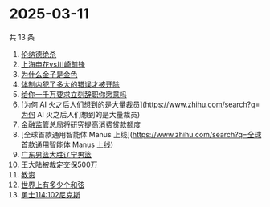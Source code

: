 # 2025-03-11

共 13 条

<!-- BEGIN ZHIHUSEARCH -->
<!-- 最后更新时间 Tue Mar 11 2025 16:14:58 GMT+0800 (China Standard Time) -->
1. [伦纳德绝杀](https://www.zhihu.com/search?q=伦纳德绝杀)
1. [上海申花vs川崎前锋](https://www.zhihu.com/search?q=上海申花vs川崎前锋)
1. [为什么金子是金色](https://www.zhihu.com/search?q=为什么金子是金色)
1. [体制内犯了多大的错误才被开除](https://www.zhihu.com/search?q=体制内犯了多大的错误才被开除)
1. [给你一千万要求立刻辞职你愿意吗](https://www.zhihu.com/search?q=给你一千万要求立刻辞职你愿意吗)
1. [为何 AI 火之后人们想到的是大量裁员](https://www.zhihu.com/search?q=为何 AI 火之后人们想到的是大量裁员)
1. [金融监管总局将研究提高消费贷款额度](https://www.zhihu.com/search?q=金融监管总局将研究提高消费贷款额度)
1. [全球首款通用智能体 Manus 上线](https://www.zhihu.com/search?q=全球首款通用智能体 Manus 上线)
1. [广东男篮大胜辽宁男篮](https://www.zhihu.com/search?q=广东男篮大胜辽宁男篮)
1. [王大陆被裁定交保500万](https://www.zhihu.com/search?q=王大陆被裁定交保500万)
1. [教资](https://www.zhihu.com/search?q=教资)
1. [世界上有多少个和弦](https://www.zhihu.com/search?q=世界上有多少个和弦)
1. [勇士114:102尼克斯](https://www.zhihu.com/search?q=勇士114:102尼克斯)
<!-- END ZHIHUSEARCH -->
